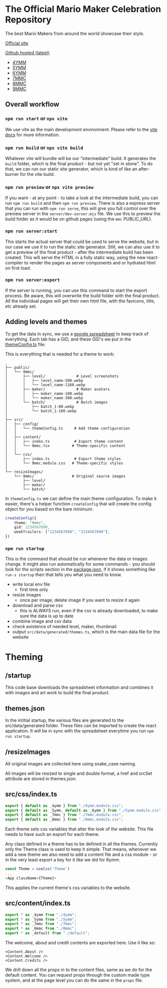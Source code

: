 # The Official Mario Maker Celebration Repository

The best Mario Makers from around the world showcase their style.

[Official site](https://mmcelebration.com)

[Github hosted (latest)](https://nicobrinkkemper.github.io/mmc)

- [4YMM](https://mmcelebration.com/4ymm)
- [5YMM](https://mmcelebration.com/5ymm)
- [6YMM](https://mmcelebration.com/6ymm)
- [7MMC](https://mmcelebration.com/7mmc)
- [8MMC](https://mmcelebration.com/8mmc)
- [9MMC](https://mmcelebration.com/9mmc)

## Overall workflow

### `npm run start` or `npx vite`

We use vite as the main development environment. Please refer to the [vite docs](https://vitejs.dev/guide/) for more information.

### `npm run build` or `npx vite build`

Whatever vite will bundle will be our "intermediate" build. It generates the `build` folder, which is the final product - but not yet "set in stone".
To do that, we can run our static site generator, which is kind of like an after-burner for the vite build.

### `npm run preview` or `npx vite preview`
If you want - at any point - to take a look at the intermediate build, you can run `npm run build` and then `npm run preview`.
There is also a express server that you can run with `npm run serve`, this will give you full control over the preview server
in the `server/dev-server.mjs` file. We use this to preview the build folder as it would be on github pages (using the `mmc` PUBLIC_URL).

### `npm run server:start`

This starts the actual server that *could* be used to serve the website, but in our case we use it to run the static site generator.
Still, we can also use it to get a preview of the final product - after the intermediate build has been created. This will serve
the HTML in a fully static way, using the new react-compiler to render the pages as server components and or hydrated html on first load.

### `npm run server:export`

If the server is running, you can use this command to start the export process. Be aware, this will overwrite the build folder
with the final product. All the individual pages will get their own html file, with the favicons, title, etc already set.

## Adding levels and themes

To get the data in sync, we use a [google spreadsheet](https://docs.google.com/spreadsheets/d/e/2PACX-1vROk4rxqS9jPImRfwqL6T6pFHJSBs4Gx3O9JUzabTeDA0aZrr2xccinxeuWhSNJJflByzbE63CAkZj0/pub) to keep track of everything.
Each tab has a GID, and these GID's we put in the [themeConfig.ts](src/config/themeConfig.ts) file:

This is everything that is needed for a theme to work:
```
.
├── public/
│   └── 9mmc/
│       ├── level/              # Level screenshots
│       │   ├── level_name-580.webp
│       │   └── level_name-1160.webp
│       ├── maker/              # Maker avatars
│       │   ├── maker_name-180.webp
│       │   └── maker_name-360.webp
│       └── batch/              # Batch images
│           ├── batch_1-80.webp
│           └── batch_1-160.webp
│
├── src/
│   ├── config/
│   │   └── themeConfig.ts     # Add theme configuration
│   │
│   ├── content/
│   │   ├── index.ts           # Export theme content
│   │   └── 9mmc.tsx          # Theme-specific content
│   │
│   └── css/
│       ├── index.ts           # Export theme styles
│       └── 9mmc.module.css   # Theme-specific styles
│
└── resizeImages/
    └── 9mmc/                 # Original source images
        ├── level/
        ├── maker/
        └── batch/
```
In `themeConfig.ts` we can define the main theme configuration. To make it easier, there's a helper function `createConfig` that will create the config object for you
based on the bare minimum.
```ts
createConfig({
    theme: "9mmc",
    gid: 1234567890,
    weekTrailers: ["1234567890", "1234567890"],
})
```	

### `npm run startup`

This is the command that should be run whenever the data or images change. It might also run automatically for
some commands - you should look for the scripts section in the [package.json](package.json), if it shows something like `run-s startup` 
then that tells you what you need to know.

- write local env file
    - first time only
- resize images
    - once per image, delete image if you want to resize it again
- download and parse csv
    - this is ALWAYS run, even if the csv is already downloaded, to make sure the data is up to date
- combine image and csv data
- check existence of needed level, maker, thumbnail
- output `src/data/generated/themes.ts`, which is the main data file for the website


# Theming
## /startup

This code base downloads the spreadsheet information and combines it with images and art work to build
the final product.

## themes.json

In the intitial startup, the various files are generated to the src/data/generated folder. These files
can be imported to create the react application. It will be in sync with the spreadsheet everytime
you run `npm run startup`.

## /resizeImages
All original images are collected here using snake_case naming.

All images will be resized to single and double format, a href and srcSet attribute are stored in themes.json.

## src/css/index.ts
```ts
export { default as _4ymm } from "./4ymm.module.css";
export { default as _5ymm, default as _6ymm } from "./5ymm.module.css";
export { default as _7mmc } from "./7mmc.module.css";
export { default as _8mmc } from "./8mmc.module.css";
```
Each theme sets css variables that alter the look of the website.
This file needs to have such an export for each theme.

Any class defined in a theme has to be defined in all the themes. Currently only the Theme class is used to keep it simple.
That means, whenever we add a new theme we also need to add a content file and a css module - or in the very least export a key for it like we did for 6ymm.

```ts
const Theme = useCss('Theme')
...
<App className={Theme}>
```
This applies the current theme's css variables to the website.

## src/content/index.ts
```ts
export * as _4ymm from "./4ymm";
export * as _5ymm from "./5ymm";
export * as _7mmc from "./7mmc";
export * as _8mmc from "./8mmc";
export * as _default from "./default";
```
The welcome, about and credit contents are exported here. Use it like so:
```tsx
<Content.About />
<Content.Welcome />
<Content.Credits />
```
We drill down all the props in to the content files, same as we do for the default content. You can request
props through the custom made type system, and at the page level you can do the same in the `props` file.


